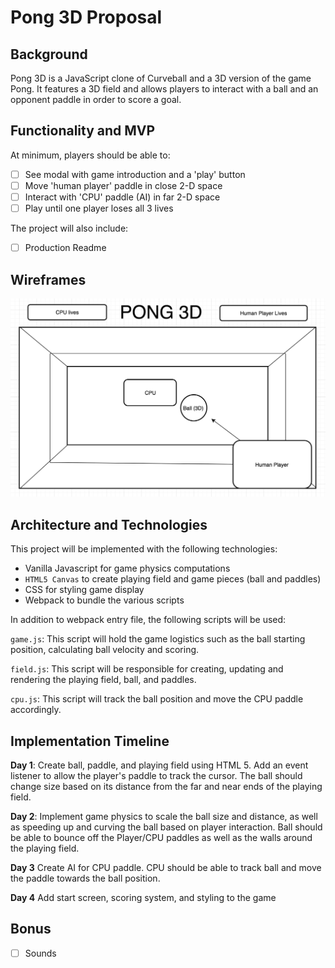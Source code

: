 # Pong 3D Proposal

## Background
Pong 3D is a JavaScript clone of Curveball and a 3D version of the game Pong. It features a 3D field and allows players to interact with a ball and an opponent paddle in order to score a goal.

## Functionality and MVP
At minimum, players should be able to:

- [ ] See modal with game introduction and a 'play' button
- [ ] Move 'human player' paddle in close 2-D space
- [ ] Interact with 'CPU' paddle (AI) in far 2-D space
- [ ] Play until one player loses all 3 lives

The project will also include:
- [ ] Production Readme

## Wireframes
![image](wireframes/wireframe-field1.png)

## Architecture and Technologies
This project will be implemented with the following technologies:

- Vanilla Javascript for game physics computations
- `HTML5 Canvas` to create playing field and game pieces (ball and paddles)
- CSS for styling game display
- Webpack to bundle the various scripts

In addition to webpack entry file, the following scripts will be used:

`game.js`: This script will hold the game logistics such as the ball starting position, calculating ball velocity and scoring.

`field.js`: This script will be responsible for creating, updating and rendering the playing field, ball, and paddles.

`cpu.js`: This script will track the ball position and move the CPU paddle accordingly.


## Implementation Timeline
**Day 1**: Create ball, paddle, and playing field using HTML 5. Add an event listener to allow the player's paddle to track the cursor. The ball should change size based on its distance from the far and near ends of the playing field.

**Day 2**: Implement game physics to scale the ball size and distance, as well as speeding up and curving the ball based on player interaction. Ball should be able to bounce off the Player/CPU paddles as well as the walls around the playing field.

**Day 3** Create AI for CPU paddle. CPU should be able to track ball and move the paddle towards the ball position.

**Day 4** Add start screen, scoring system, and styling to the game

## Bonus
- [ ] Sounds
